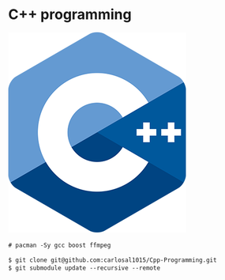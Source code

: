 C++ programming
===

![c++](images/cpp_logo.png)

```console
# pacman -Sy gcc boost ffmpeg
```

```console
$ git clone git@github.com:carlosal1015/Cpp-Programming.git
$ git submodule update --recursive --remote
```